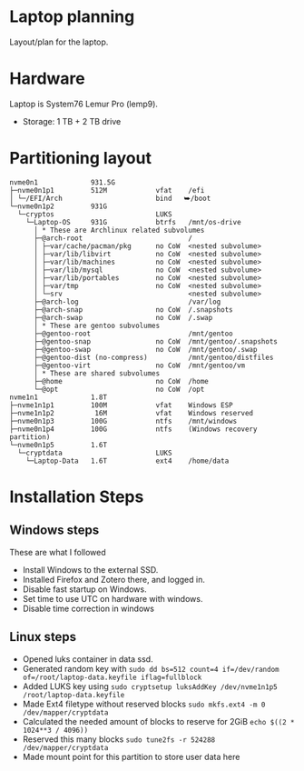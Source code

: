 # Laptop planning

Layout/plan for the laptop.

# Hardware

Laptop is System76 Lemur Pro (lemp9).

* Storage: 1 TB + 2 TB drive

# Partitioning layout

```
nvme0n1             931.5G  
├─nvme0n1p1         512M            vfat    /efi
│ └─/EFI/Arch                       bind   ⮩/boot
└─nvme0n1p2         931G
  └─cryptos                         LUKS
    └─Laptop-OS     931G            btrfs   /mnt/os-drive
      │ * These are Archlinux related subvolumes
      ├─@arch-root                          /
      │ ├─var/cache/pacman/pkg      no CoW  <nested subvolume>
      │ ├─var/lib/libvirt           no CoW  <nested subvolume>
      │ ├─var/lib/machines          no CoW  <nested subvolume>
      │ ├─var/lib/mysql             no CoW  <nested subvolume>
      │ ├─var/lib/portables         no CoW  <nested subvolume>
      │ ├─var/tmp                   no CoW  <nested subvolume>
      │ └─srv                               <nested subvolume>
      ├─@arch-log                           /var/log
      ├─@arch-snap                  no CoW  /.snapshots
      ├─@arch-swap                  no CoW  /.swap
      │ * These are gentoo subvolumes
      ├─@gentoo-root                        /mnt/gentoo
      ├─@gentoo-snap                no CoW  /mnt/gentoo/.snapshots
      ├─@gentoo-swap                no CoW  /mnt/gentoo/.swap
      ├─@gentoo-dist (no-compress)          /mnt/gentoo/distfiles
      ├─@gentoo-virt                no CoW  /mnt/gentoo/vm
      │ * These are shared subvolumes
      ├─@home                       no CoW  /home
      └─@opt                        no CoW  /opt
nvme1n1             1.8T
├─nvme1n1p1         100M            vfat    Windows ESP
├─nvme1n1p2          16M            vfat    Windows reserved
├─nvme0n1p3         100G            ntfs    /mnt/windows
├─nvme0n1p4         100G            ntfs    (Windows recovery partition)
└─nvme0n1p5         1.6T
  └─cryptdata                       LUKS
    └─Laptop-Data   1.6T            ext4    /home/data
```

# Installation Steps

## Windows steps

These are what I followed

* Install Windows to the external SSD.
* Installed Firefox and Zotero there, and logged in.
* Disable fast startup on Windows.
* Set time to use UTC on hardware with windows.
* Disable time correction in windows

## Linux steps

* Opened luks container in data ssd.
* Generated random key with `sudo dd bs=512 count=4 if=/dev/random of=/root/laptop-data.keyfile iflag=fullblock`
* Added LUKS key using `sudo cryptsetup luksAddKey /dev/nvme1n1p5 /root/laptop-data.keyfile`
* Made Ext4 filetype without reserved blocks `sudo mkfs.ext4 -m 0 /dev/mapper/cryptdata`
* Calculated the needed amount of blocks to reserve for 2GiB `echo $((2 * 1024**3 / 4096))`
* Reserved this many blocks `sudo tune2fs -r 524288 /dev/mapper/cryptdata`
* Made mount point for this partition to store user data here
